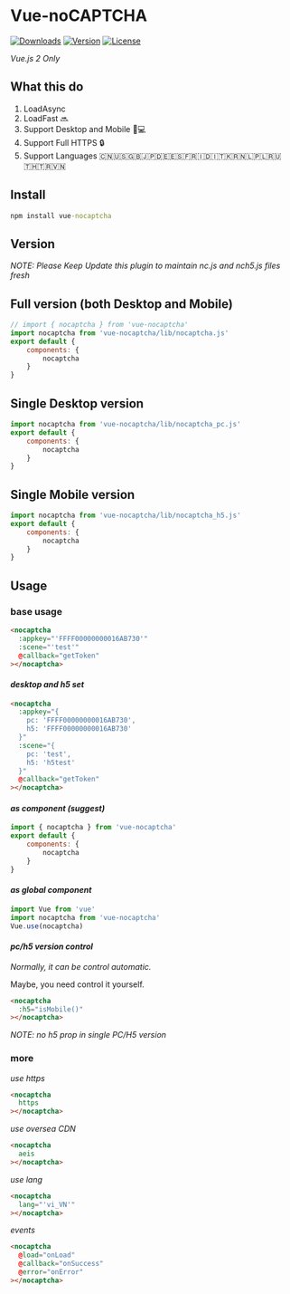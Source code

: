 # Vue-noCAPTCHA

<a href="https://npmcharts.com/compare/vue-nocaptcha?minimal=true"><img src="https://img.shields.io/npm/dm/vue-nocaptcha.svg" alt="Downloads"></a>
<a href="https://www.npmjs.com/package/vue-nocaptcha"><img src="https://img.shields.io/npm/v/vue-nocaptcha.svg" alt="Version"></a>
<a href="https://www.npmjs.com/package/vue-nocaptcha"><img src="https://img.shields.io/npm/l/vue-nocaptcha.svg" alt="License"></a>

*Vue.js 2 Only*

## What this do

1. LoadAsync
2. LoadFast 🔜
3. Support Desktop and Mobile 📱💻
4. Support Full HTTPS 🔒
5. Support Languages 🇨🇳🇺🇸🇬🇧🇯🇵🇩🇪🇪🇸🇫🇷🇮🇩🇮🇹🇰🇷🇳🇱🇵🇱🇷🇺🇹🇭🇹🇷🇻🇳

## Install
```cmd
npm install vue-nocaptcha
```

## Version

*NOTE: Please Keep Update this plugin to maintain nc.js and nch5.js files fresh*

## Full version (both Desktop and Mobile)

```js
// import { nocaptcha } from 'vue-nocaptcha'
import nocaptcha from 'vue-nocaptcha/lib/nocaptcha.js'
export default {
    components: {
        nocaptcha
    }
}
```

## Single Desktop version

```js
import nocaptcha from 'vue-nocaptcha/lib/nocaptcha_pc.js'
export default {
    components: {
        nocaptcha
    }
}
```

## Single Mobile version

```js
import nocaptcha from 'vue-nocaptcha/lib/nocaptcha_h5.js'
export default {
    components: {
        nocaptcha
    }
}
```

## Usage

### base usage

```html
<nocaptcha
  :appkey="'FFFF00000000016AB730'"
  :scene="'test'"
  @callback="getToken"
></nocaptcha>
```

#### *desktop and h5 set*
```html
<nocaptcha
  :appkey="{
    pc: 'FFFF00000000016AB730',
    h5: 'FFFF00000000016AB730'
  }"
  :scene="{
    pc: 'test',
    h5: 'h5test'
  }"
  @callback="getToken"
></nocaptcha>
```

#### *as component (suggest)*

```js
import { nocaptcha } from 'vue-nocaptcha'
export default {
    components: {
        nocaptcha
    }
}
```

#### *as global component*

```js
import Vue from 'vue'
import nocaptcha from 'vue-nocaptcha'
Vue.use(nocaptcha)
```

#### *pc/h5 version control*

*Normally, it can be control automatic.*

Maybe, you need control it yourself.

```html
<nocaptcha
  :h5="isMobile()"
></nocaptcha>
```

*NOTE: no h5 prop in single PC/H5 version*

### more

*use https*

```html
<nocaptcha
  https
></nocaptcha>
```

*use oversea CDN*

```html
<nocaptcha
  aeis
></nocaptcha>
```

*use lang*

```html
<nocaptcha
  lang="'vi_VN'"
></nocaptcha>
```

*events*

```html
<nocaptcha
  @load="onLoad"
  @callback="onSuccess"
  @error="onError"
></nocaptcha>
```
